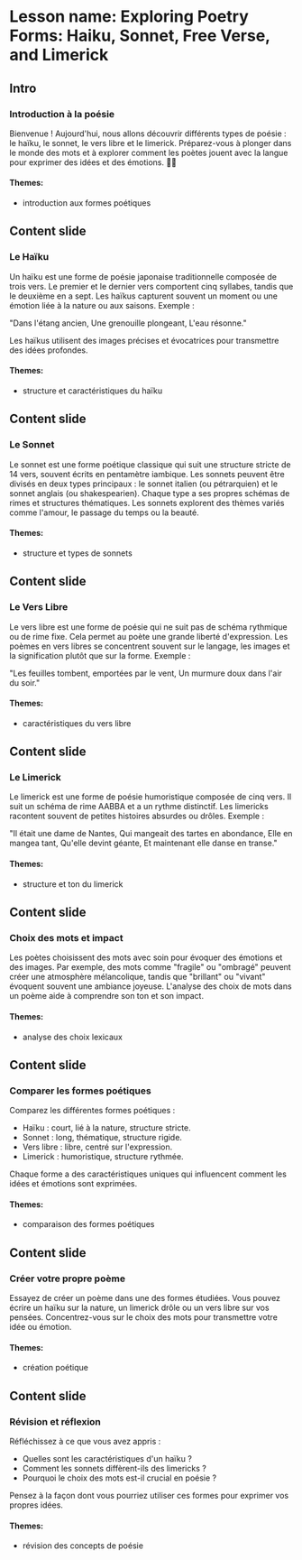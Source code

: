 # Lesson name: Exploring Poetry Forms: Haiku, Sonnet, Free Verse, and Limerick

## Intro

### Introduction à la poésie

Bienvenue ! Aujourd'hui, nous allons découvrir différents types de poésie : le haïku, le sonnet, le vers libre et le limerick. Préparez-vous à plonger dans le monde des mots et à explorer comment les poètes jouent avec la langue pour exprimer des idées et des émotions. 📜✨

#### **Themes:**
- introduction aux formes poétiques

## Content slide

### Le Haïku

Un haïku est une forme de poésie japonaise traditionnelle composée de trois vers. Le premier et le dernier vers comportent cinq syllabes, tandis que le deuxième en a sept. Les haïkus capturent souvent un moment ou une émotion liée à la nature ou aux saisons. Exemple :

"Dans l'étang ancien, Une grenouille plongeant, L'eau résonne."

Les haïkus utilisent des images précises et évocatrices pour transmettre des idées profondes.

#### **Themes:**
- structure et caractéristiques du haïku

## Content slide

### Le Sonnet

Le sonnet est une forme poétique classique qui suit une structure stricte de 14 vers, souvent écrits en pentamètre iambique. Les sonnets peuvent être divisés en deux types principaux : le sonnet italien (ou pétrarquien) et le sonnet anglais (ou shakespearien). Chaque type a ses propres schémas de rimes et structures thématiques. Les sonnets explorent des thèmes variés comme l'amour, le passage du temps ou la beauté.

#### **Themes:**
- structure et types de sonnets

## Content slide

### Le Vers Libre

Le vers libre est une forme de poésie qui ne suit pas de schéma rythmique ou de rime fixe. Cela permet au poète une grande liberté d'expression. Les poèmes en vers libres se concentrent souvent sur le langage, les images et la signification plutôt que sur la forme. Exemple :

"Les feuilles tombent, emportées par le vent, Un murmure doux dans l'air du soir."

#### **Themes:**
- caractéristiques du vers libre

## Content slide

### Le Limerick

Le limerick est une forme de poésie humoristique composée de cinq vers. Il suit un schéma de rime AABBA et a un rythme distinctif. Les limericks racontent souvent de petites histoires absurdes ou drôles. Exemple :

"Il était une dame de Nantes, Qui mangeait des tartes en abondance, Elle en mangea tant, Qu'elle devint géante, Et maintenant elle danse en transe."

#### **Themes:**
- structure et ton du limerick

## Content slide

### Choix des mots et impact

Les poètes choisissent des mots avec soin pour évoquer des émotions et des images. Par exemple, des mots comme "fragile" ou "ombragé" peuvent créer une atmosphère mélancolique, tandis que "brillant" ou "vivant" évoquent souvent une ambiance joyeuse. L'analyse des choix de mots dans un poème aide à comprendre son ton et son impact.

#### **Themes:**
- analyse des choix lexicaux

## Content slide

### Comparer les formes poétiques

Comparez les différentes formes poétiques :

- Haïku : court, lié à la nature, structure stricte.
- Sonnet : long, thématique, structure rigide.
- Vers libre : libre, centré sur l'expression.
- Limerick : humoristique, structure rythmée.

Chaque forme a des caractéristiques uniques qui influencent comment les idées et émotions sont exprimées.

#### **Themes:**
- comparaison des formes poétiques

## Content slide

### Créer votre propre poème

Essayez de créer un poème dans une des formes étudiées. Vous pouvez écrire un haïku sur la nature, un limerick drôle ou un vers libre sur vos pensées. Concentrez-vous sur le choix des mots pour transmettre votre idée ou émotion.

#### **Themes:**
- création poétique

## Content slide

### Révision et réflexion

Réfléchissez à ce que vous avez appris :

- Quelles sont les caractéristiques d'un haïku ?
- Comment les sonnets diffèrent-ils des limericks ?
- Pourquoi le choix des mots est-il crucial en poésie ?

Pensez à la façon dont vous pourriez utiliser ces formes pour exprimer vos propres idées.

#### **Themes:**
- révision des concepts de poésie
